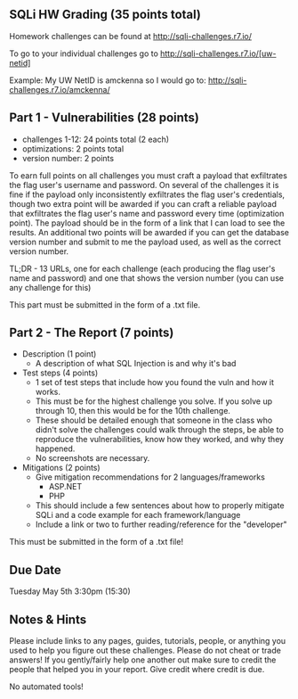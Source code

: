 ## SQLi HW Grading (35 points total)
Homework challenges can be found at http://sqli-challenges.r7.io/

To go to your individual challenges go to http://sqli-challenges.r7.io/[uw-netid]

Example: My UW NetID is amckenna so I would go to: http://sqli-challenges.r7.io/amckenna/

## Part 1 - Vulnerabilities (28 points)
- challenges 1-12: 24 points total (2 each)
- optimizations: 2 points total
- version number: 2 points

To earn full points on all challenges you must craft a payload that exfiltrates the flag user's username and password. On several of the challenges it is fine if the payload only inconsistently exfiltrates the flag user's credentials, though two extra point will be awarded if you can craft a reliable payload that exfiltrates the flag user's name and password every time (optimization point). The payload should be in the form of a link that I can load to see the results. An additional two points will be awarded if you can get the database version number and submit to me the payload used, as well as the correct version number.

TL;DR - 13 URLs, one for each challenge (each producing the flag user's name and password) and one that shows the version number (you can use any challenge for this)

This part must be submitted in the form of a .txt file.

## Part 2 - The Report (7 points)
- Description (1 point)
	- A description of what SQL Injection is and why it's bad
- Test steps (4 points)
	- 1 set of test steps that include how you found the vuln and how it works.
	- This must be for the highest challenge you solve. If you solve up through 10, then this would be for the 10th challenge.
	- These should be detailed enough that someone in the class who didn't solve the challenges could walk through the steps, be able to reproduce the vulnerabilities, know how they worked, and why they happened.
	- No screenshots are necessary.
- Mitigations (2 points)
	- Give mitigation recommendations for 2 languages/frameworks
		- ASP.NET
		- PHP
	- This should include a few sentences about how to properly mitigate SQLi and a code example for each framework/language
	- Include a link or two to further reading/reference for the "developer"

This must be submitted in the form of a .txt file!

## Due Date
Tuesday May 5th 3:30pm (15:30)

## Notes & Hints
Please include links to any pages, guides, tutorials, people, or anything you used to help you figure out these challenges. Please do not cheat or trade answers! If you gently/fairly help one another out make sure to credit the people that helped you in your report. Give credit where credit is due.

No automated tools!